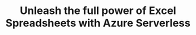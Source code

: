 ---
title: "Unleash the full power of Excel Spreadsheets with Azure Serverless"
description: "Thanks to the new Custom Functions for Excel, you can now connect your Spreadsheet to Azure. Where as fetching data from Azure Datastores in spreadsheets is a everyday feature, Custom Functions gives developers the power to move business logic out of a spreadsheet and into Azure to enable the best experience for Users. Use Azure Functions to host your business logic and Excel-formulas don’t have to change, when the algorithm changes. Use Azure SignalR Service to update a cell frequently, without any interaction.

In this session you see how you can use Excel and Azure Serverless to bring the best Experience to Users."
speaker: Sia Ghassemi
bio: "Sia Ghassemi is not just a passionate software architect and Microsoft MVP for the category Azure, he is also the founder of sia-consulting limited, a company specialized in GDPR, dev-security and cloud-security. He is a frequent speaker and workshop-lead at different conferences throughout germany and canada. "
image: /images/speakers/Sia_Ghassemi.jpg
---